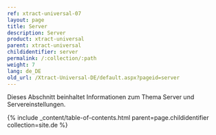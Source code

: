 ```yaml
---
ref: xtract-universal-07
layout: page
title: Server
description: Server
product: xtract-universal
parent: xtract-universal
childidentifier: server
permalink: /:collection/:path
weight: 7
lang: de_DE
old_url: /Xtract-Universal-DE/default.aspx?pageid=server
---
```


Dieses Abschnitt beinhaltet Informationen zum Thema Server und Servereinstellungen.

<!----
Aufgaben vom Server
Im Config Ordner gespeicherten Extraktionen ausführen (inkl Lizenzthemen)

Im Config Ordner gespeicherten Extraktionen dem Designer zur Verfügung stellen.

### Extraktion auf dem Server ausführen

Ausführung wird durch eine HTTP-Anfrage (Request) ausgelöst. Die HTTP-Anfrage kann bei Pull-Destinationen(Link) aus der Zielumgebung kommen oder von der xu-Kommandozeilen-Tool (xu.exe /xu.elf). 

{: .box-tip }
**Tipp:** Der Prozess kann im Extraktions-Log nachvollzogen werden.

1. Server prüft die Authentisierung und Autorisierung der Anfrage. 
2. Die Zielumgebung wird für das Schreiben der extrahierten Daten vorbereitet (z.B. Datenbakverbindung herstellen, Datei anlegen).
3. Die Lizenz wird geprüft.
4. Eine Verbindung zum in der Source definierten SAP-System wird hergestellt.
5. Die Daten des definierten Extraktionstyps werden angefordert.
6. Jedes extrahierte Datenpaket wird in die Zielumgebung geschrieben.
7. Nachdem alle Pakete empfangen wurden, wird die Verbindung zum SAP-System getrennt und die Zielumgebung wird über den Abschluss der Extraktion informiert.

--->

{% include _content/table-of-contents.html parent=page.childidentifier collection=site.de %}
